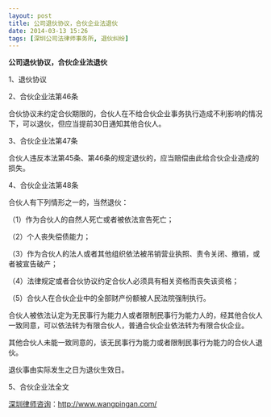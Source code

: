 ```yaml
---
layout: post
title: 公司退伙协议，合伙企业法退伙
date: 2014-03-13 15:26
tags: [深圳公司法律师事务所, 退伙纠纷]
---
```

<strong>公司退伙协议，合伙企业法退伙</strong>

1、退伙协议

2、合伙企业法第46条

合伙协议未约定合伙期限的，合伙人在不给合伙企业事务执行造成不利影响的情况下，可以退伙，但应当提前30日通知其他合伙人。

3、合伙企业法第47条

合伙人违反本法第45条、第46条的规定退伙的，应当赔偿由此给合伙企业造成的损失。

4、合伙企业法第48条

合伙人有下列情形之一的，当然退伙：

（1）作为合伙人的自然人死亡或者被依法宣告死亡；

（2）个人丧失偿债能力；

（3）作为合伙人的法人或者其他组织依法被吊销营业执照、责令关闭、撤销，或者被宣告破产；

（4）法律规定或者合伙协议约定合伙人必须具有相关资格而丧失该资格；

（5）合伙人在合伙企业中的全部财产份额被人民法院强制执行。

合伙人被依法认定为无民事行为能力人或者限制民事行为能力人的，经其他合伙人一致同意，可以依法转为有限合伙人，普通合伙企业依法转为有限合伙企业。

其他合伙人未能一致同意的，该无民事行为能力或者限制民事行为能力的合伙人退伙。

退伙事由实际发生之日为退伙生效日。

5、合伙企业法全文

<a href="http://www.wangpingan.com/">深圳律师咨询</a>：<a href="http://www.wangpingan.com/">http://www.wangpingan.com/</a>

